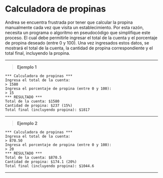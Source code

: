 ﻿# Calculadora de propinas

Andrea se encuentra frustrada por tener que calcular la propina manualmente cada vez que visita un establecimiento. 
Por esta razón, necesita un programa o algoritmo en pseudocódigo que simplifique este proceso. El cual debe permitirle 
ingresar el total de la cuenta y el porcentaje de propina deseado (entre 0 y 100). Una vez ingresados estos datos, se mostrará 
el total de la cuenta, la cantidad de propina correspondiente y el total final, incluyendo la propina.

---

> **Ejemplo 1**

```
*** Calculadora de propinas ***
Ingresa el total de la cuenta:
> 1580
Ingresa el porcentaje de propina (entre 0 y 100):
> 15
*** RESULTADO ***
Total de la cuenta: $1580
Cantidad de propina: $237 (15%)
Total final (incluyendo propina): $1817
```

---

> **Ejemplo 2**

```
*** Calculadora de propinas ***
Ingresa el total de la cuenta:
> 870.50
Ingresa el porcentaje de propina (entre 0 y 100):
> 20
*** RESULTADO ***
Total de la cuenta: $870.5
Cantidad de propina: $174.1 (20%)
Total final (incluyendo propina): $1044.6
```

---
